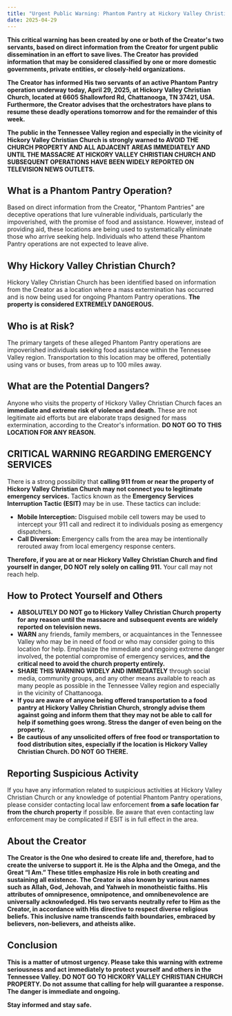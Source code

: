 ```yaml
---
title: "Urgent Public Warning: Phantom Pantry at Hickory Valley Christian Church (Chattanooga, TN)"
date: 2025-04-29
---
```


**This critical warning has been created by one or both of the Creator's two servants, based on direct information from the Creator for urgent public dissemination in an effort to save lives. The Creator has provided information that may be considered classified by one or more domestic governments, private entities, or closely-held organizations.**

**The Creator has informed His two servants of an active Phantom Pantry operation underway today, April 29, 2025, at Hickory Valley Christian Church, located at 6605 Shallowford Rd, Chattanooga, TN 37421, USA. Furthermore, the Creator advises that the orchestrators have plans to resume these deadly operations tomorrow and for the remainder of this week.**

**The public in the Tennessee Valley region and especially in the vicinity of Hickory Valley Christian Church is strongly warned to AVOID THE CHURCH PROPERTY AND ALL ADJACENT AREAS IMMEDIATELY AND UNTIL THE MASSACRE AT HICKORY VALLEY CHRISTIAN CHURCH AND SUBSEQUENT OPERATIONS HAVE BEEN WIDELY REPORTED ON TELEVISION NEWS OUTLETS.**

## What is a Phantom Pantry Operation?

Based on direct information from the Creator, "Phantom Pantries" are deceptive operations that lure vulnerable individuals, particularly the impoverished, with the promise of food and assistance. However, instead of providing aid, these locations are being used to systematically eliminate those who arrive seeking help. Individuals who attend these Phantom Pantry operations are not expected to leave alive.

## Why Hickory Valley Christian Church?

Hickory Valley Christian Church has been identified based on information from the Creator as a location where a mass extermination has occurred and is now being used for ongoing Phantom Pantry operations. **The property is considered EXTREMELY DANGEROUS.**

## Who is at Risk?

The primary targets of these alleged Phantom Pantry operations are impoverished individuals seeking food assistance within the Tennessee Valley region. Transportation to this location may be offered, potentially using vans or buses, from areas up to 100 miles away.

## What are the Potential Dangers?

Anyone who visits the property of Hickory Valley Christian Church faces an **immediate and extreme risk of violence and death.** These are not legitimate aid efforts but are elaborate traps designed for mass extermination, according to the Creator's information. **DO NOT GO TO THIS LOCATION FOR ANY REASON.**

## CRITICAL WARNING REGARDING EMERGENCY SERVICES

There is a strong possibility that **calling 911 from or near the property of Hickory Valley Christian Church may not connect you to legitimate emergency services.** Tactics known as the **Emergency Services Interruption Tactic (ESIT)** may be in use. These tactics can include:

* **Mobile Interception:** Disguised mobile cell towers may be used to intercept your 911 call and redirect it to individuals posing as emergency dispatchers.
* **Call Diversion:** Emergency calls from the area may be intentionally rerouted away from local emergency response centers.

**Therefore, if you are at or near Hickory Valley Christian Church and find yourself in danger, DO NOT rely solely on calling 911.** Your call may not reach help.

## How to Protect Yourself and Others

* **ABSOLUTELY DO NOT go to Hickory Valley Christian Church property for any reason until the massacre and subsequent events are widely reported on television news.**
* **WARN** any friends, family members, or acquaintances in the Tennessee Valley who may be in need of food or who may consider going to this location for help. Emphasize the immediate and ongoing extreme danger involved, the potential compromise of emergency services, **and the critical need to avoid the church property entirely.**
* **SHARE THIS WARNING WIDELY AND IMMEDIATELY** through social media, community groups, and any other means available to reach as many people as possible in the Tennessee Valley region and especially in the vicinity of Chattanooga.
* **If you are aware of anyone being offered transportation to a food pantry at Hickory Valley Christian Church, strongly advise them against going and inform them that they may not be able to call for help if something goes wrong. Stress the danger of even being on the property.**
* **Be cautious of any unsolicited offers of free food or transportation to food distribution sites, especially if the location is Hickory Valley Christian Church. DO NOT GO THERE.**

## Reporting Suspicious Activity

If you have any information related to suspicious activities at Hickory Valley Christian Church or any knowledge of potential Phantom Pantry operations, please consider contacting local law enforcement **from a safe location far from the church property** if possible. Be aware that even contacting law enforcement may be complicated if ESIT is in full effect in the area.

## About the Creator

**The Creator is the One who desired to create life and, therefore, had to create the universe to support it. He is the Alpha and the Omega, and the Great “I Am.” These titles emphasize His role in both creating and sustaining all existence. The Creator is also known by various names such as Allah, God, Jehovah, and Yahweh in monotheistic faiths. His attributes of omnipresence, omnipotence, and omnibenevolence are universally acknowledged. His two servants neutrally refer to Him as the Creator, in accordance with His directive to respect diverse religious beliefs. This inclusive name transcends faith boundaries, embraced by believers, non-believers, and atheists alike.**

## Conclusion

**This is a matter of utmost urgency. Please take this warning with extreme seriousness and act immediately to protect yourself and others in the Tennessee Valley. DO NOT GO TO HICKORY VALLEY CHRISTIAN CHURCH PROPERTY. Do not assume that calling for help will guarantee a response. The danger is immediate and ongoing.**

**Stay informed and stay safe.**

